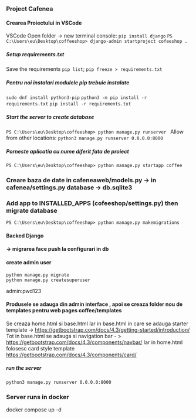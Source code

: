 ### Project Cafenea

#### Crearea Proiectului in VSCode
VSCode Open folder -> new terminal console:
` pip install django `
`PS C:\Users\eu\Desktop\coffeeshop> django-admin startproject cofeeshop . `

##### Setup requirements.txt
Save the requirements `pip list`;
` pip freeze > requirements.txt `

##### Pentru noi instalari modulele pip trebuie instalate
` sudo dnf install python3-pip `
`python3 -m pip install -r requirements.txt`
`pip install -r requirements.txt`

##### Start the server to create database
`PS C:\Users\eu\Desktop\coffeeshop> python manage.py runserver `
Allow from other locations: 
` python3 manage.py runserver 0.0.0.0:8000 `

##### Porneste aplicatia cu nume diferit fata de proiect
`PS C:\Users\eu\Desktop\coffeeshop> python manage.py startapp coffee `


### Creare baza de date in cafeneaweb/models.py  -> in cafenea/settings.py database -> db.sqlite3
### Add app to INSTALLED_APPS (cofeeshop/settings.py) then migrate database
` PS C:\Users\eu\Desktop\coffeeshop> python manage.py makemigrations ` 


#### Backed Django
#### -> migrarea face push la configurari in db
#### create admin user
``` 
python manage.py migrate
python manage.py createsuperuser 
```
admin:pwd123 

#### Produsele se adauga din admin interface , apoi se creaza folder nou de templates pentru web pages coffee/templates 
Se creaza home.html si base.html 
Iar in base.html  in care se adauga starter template  ->  https://getbootstrap.com/docs/4.3/getting-started/introduction/ 
Tot in base.html se adauga si navigation bar - > https://getbootstrap.com/docs/4.3/components/navbar/ 
Iar in home.html folosesc card style template  https://getbootstrap.com/docs/4.3/components/card/ 


##### run the server 
` python3 manage.py runserver 0.0.0.0:8000 `

### Server runs in docker
docker compose up -d


